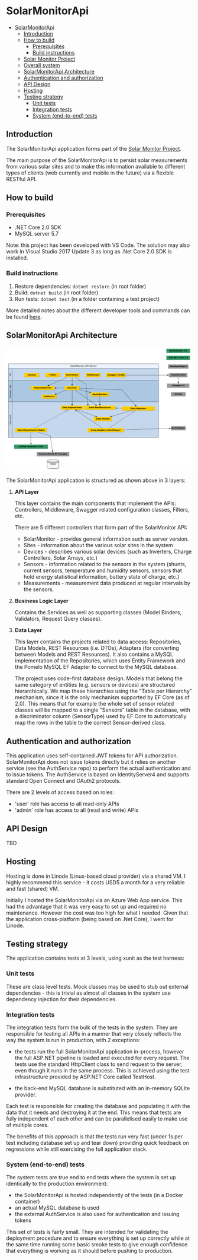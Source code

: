 # SolarMonitorApi

<!-- TOC -->

- [SolarMonitorApi](#solarmonitorapi)
    - [Introduction](#introduction)
    - [How to build](#how-to-build)
        - [Prerequisites](#prerequisites)
        - [Build instructions](#build-instructions)
    - [Solar Monitor Project](#solar-monitor-project)
    - [Overall system](#overall-system)
    - [SolarMonitorApi Architecture](#solarmonitorapi-architecture)
    - [Authentication and authorization](#authentication-and-authorization)
    - [API Design](#api-design)
    - [Hosting](#hosting)
    - [Testing strategy](#testing-strategy)
        - [Unit tests](#unit-tests)
        - [Integration tests](#integration-tests)
        - [System (end-to-end) tests](#system-end-to-end-tests)

<!-- /TOC -->

## Introduction

The SolarMonitorApi application forms part of the [Solar Monitor Project](<https://github.com/xen22/SolarMonitor.git>).

The main purpose of the SolarMonitorApi is to persist solar measurements from various solar sites and to make this information available to different types of clients (web currently and mobile in the future) via a flexible RESTful API.

## How to build

### Prerequisites

- .NET Core 2.0 SDK
- MySQL server 5.7

Note: this project has been developed with VS Code. The solution may also work in Visual Studio 2017 Update 3 as long as .Net Core 2.0 SDK is installed.

### Build instructions

1. Restore dependencies: `dotnet restore` (in root folder)
2. Build: `dotnet build` (in root folder)
3. Run tests: `dotnet test` (in a folder containing a test project)

More detailed notes about the different developer tools and commands can be found [here](DEVEL.md).

## SolarMonitorApi Architecture

![System Architecture](doc/Architecture.png)

The SolarMonitorApi application is structured as shown above in 3 layers:

1. **API Layer**

   This layer contains the main components that implement the APIs: Controllers, Middleware, Swagger related configuration classes, Filters, etc.

   There are 5 different controllers that form part of the SolarMonitor API:

   - SolarMonitor - provides general information such as server version.
   - Sites  - information about the various solar sites in the system
   - Devices - describes various solar devices (such as Inverters, Charge Controllers, Solar Arrays, etc.)
   - Sensors - information related to the sensors in the system (shunts, current sensors, temperature and humidity sensors, sensors that hold energy statistical information, battery state of charge, etc.)
   - Measurements - measurement data produced at regular intervals by the sensors.

2. **Business Logic Layer**

    Contains the Services as well as supporting classes (Model Binders, Validators, Request Query classes).

3. **Data Layer**

   This layer contains the projects related to data access: Repositories, Data Models, REST Resources (i.e. DTOs), Adapters (for converting between Models and REST Resources). It also contains a MySQL implementation of the Repositories, which uses Entity Framework and the Pomelo MySQL EF Adapter to connect to the MySQL database.

   The project uses code-first database design. Models that belong the same category of entities (e.g. sensors or devices) are structured hierarchically. We map these hierarchies using the "Table per Hierarchy" mechanism, since it is the only mechanism supported by EF Core (as of 2.0). This means that for example the whole set of sensor related classes will be mapped to a single "Sensors" table in the database, with a discriminator column (SensorType) used by EF Core to automatically map the rows in the table to the correct Sensor-derived class.

## Authentication and authorization

This application uses self-contained JWT tokens for API authorization. SolarMonitorApi does not issue tokens directly but it relies on another service (see the AuthService repo) to perform the actual authentication and to issue tokens. The AuthService is based on IdentityServer4 and supports standard Open Connect and OAuth2 protocols.

There are 2 levels of access based on roles:

- 'user' role has access to all read-only APIs
- 'admin' role has access to all (read and write) APIs

## API Design

TBD

## Hosting

Hosting is done in Linode (Linux-based cloud provider) via a shared VM. I highly recommend this service - it costs USD5 a month for a very reliable and fast (shared) VM.

Initially I hosted the SolarMonitorApi via an Azure Web App service. This had the advantage that it was very easy to set up and required no maintenance. However the cost was too high for what I needed. Given that the application cross-platform (being based on .Net Core), I went for Linode.

## Testing strategy

The application contains tests at 3 levels, using xunit as the test harness:

### Unit tests

These are class level tests. Mock classes may be used to stub out external dependencies - this is trivial as almost all classes in the system use dependency injection for their dependencies.

### Integration tests

The integration tests form the bulk of the tests in the system. They are responsible for testing all APIs in a manner that very closely reflects the way the system is run in production, with 2 exceptions:

- the tests run the full SolarMonitorApi application in-process, however the full ASP.NET pipeline is loaded and executed for every request. The tests use the standard HttpClient class to send request to the server, even though it runs in the same process. This is achieved using the test infrastructure provided by ASP.NET Core called TestHost.

- the back-end MySQL database is substituted with an in-memory SQLite provider.

Each test is responsible for creating the database and populating it with the data that it needs and destroying it at the end. This means that tests are fully independent of each other and can be parallelised easily to make use of multiple cores.

The benefits of this approach is that the tests run very fast (under 1s per test including database set up and tear down) providing quick feedback on regressions while still exercising the full application stack.

### System (end-to-end) tests

The system tests are true end to end tests where the system is set up identically to the production environment:

- the SolarMonitorApi is hosted independently of the tests (in a Docker container)
- an actual MySQL database is used
- the external AuthService is also used for authentication and issuing tokens

This set of tests is fairly small. They are intended for validating the deployment procedure and to ensure everything is set up correctly while at the same time running some basic smoke tests to give enough confidence that everything is working as it should before pushing to production.